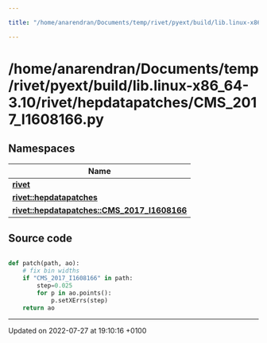 ```yaml
---

title: "/home/anarendran/Documents/temp/rivet/pyext/build/lib.linux-x86_64-3.10/rivet/hepdatapatches/CMS_2017_I1608166.py"

---
```


# /home/anarendran/Documents/temp/rivet/pyext/build/lib.linux-x86_64-3.10/rivet/hepdatapatches/CMS_2017_I1608166.py



## Namespaces

| Name           |
| -------------- |
| **[rivet](http://example.org/namespaces/namespacerivet/)**  |
| **[rivet::hepdatapatches](http://example.org/namespaces/namespacerivet_1_1hepdatapatches/)**  |
| **[rivet::hepdatapatches::CMS_2017_I1608166](http://example.org/namespaces/namespacerivet_1_1hepdatapatches_1_1cms__2017__i1608166/)**  |




## Source code

```python

def patch(path, ao):
    # fix bin widths
    if "CMS_2017_I1608166" in path:
        step=0.025
        for p in ao.points():
            p.setXErrs(step)
    return ao
```


-------------------------------

Updated on 2022-07-27 at 19:10:16 +0100
